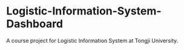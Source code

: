 # Logistic-Information-System-Dashboard
A course project for Logistic Information System at Tongji University.
